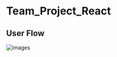 # Team_Project_React

## User Flow

![images](https://docs.google.com/presentation/d/1FJDLDS4Wwa3rRz9H0SBh0ulsQnMRmwnM/edit#slide=id.p18)
